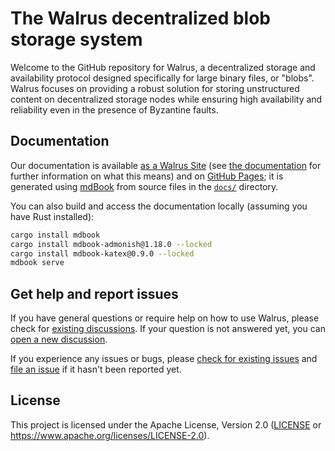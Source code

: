 # The Walrus decentralized blob storage system

Welcome to the GitHub repository for Walrus, a decentralized storage and availability protocol
designed specifically for large binary files, or "blobs". Walrus focuses on providing a robust
solution for storing unstructured content on decentralized storage nodes while ensuring high
availability and reliability even in the presence of Byzantine faults.

## Documentation

Our documentation is available [as a Walrus Site](https://docs.walrus.site) (see [the
documentation](https://docs.walrus.site/walrus-sites/intro.html) for further information on what
this means) and on [GitHub Pages](https://mystenlabs.github.io/walrus-docs); it is generated using
[mdBook](https://rust-lang.github.io/mdBook/) from source files in the [`docs/`](./docs/) directory.

You can also build and access the documentation locally (assuming you have Rust installed):

```sh
cargo install mdbook
cargo install mdbook-admonish@1.18.0 --locked
cargo install mdbook-katex@0.9.0 --locked
mdbook serve
```

## Get help and report issues

If you have general questions or require help on how to use Walrus, please check for [existing
discussions](https://github.com/MystenLabs/walrus-docs/discussions). If your question is not
answered yet, you can [open a new
discussion](https://github.com/MystenLabs/walrus-docs/discussions/new?category=q-a).

If you experience any issues or bugs, please [check for existing
issues](https://github.com/MystenLabs/walrus-docs/issues) and [file an
issue](https://github.com/MystenLabs/walrus-docs/issues/new) if it hasn't been reported yet.

## License

This project is licensed under the Apache License, Version 2.0 ([LICENSE](LICENSE) or
<https://www.apache.org/licenses/LICENSE-2.0>).
